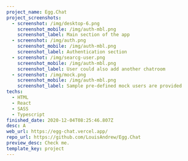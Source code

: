 ```yaml
---
project_name: Egg.Chat
project_screenshots:
  - screenshot: /img/desktop-6.png
    screenshot_mobile: /img/auth-mbl.png
    screenshot_label: Main section of the app
  - screenshot: /img/auth.png
    screenshot_mobile: /img/auth-mbl.png
    screenshot_label: Authentication section
  - screenshot: /img/searcg-user.png
    screenshot_mobile: /img/auth-mbl.png
    screenshot_label: User could also add another chatroom
  - screenshot: /img/mock.png
    screenshot_mobile: /img/auth-mbl.png
    screenshot_label: Sample pre-defined mock users are provided
techs:
  - HTML
  - React
  - SASS
  - Typescript
finished_date: 2020-12-04T08:25:46.807Z
desc: A
web_url: https://egg-chat.vercel.app/
repo_url: https://github.com/LouisAndrew/Egg.Chat
preview_desc: Check me.
template_key: project
---
```

